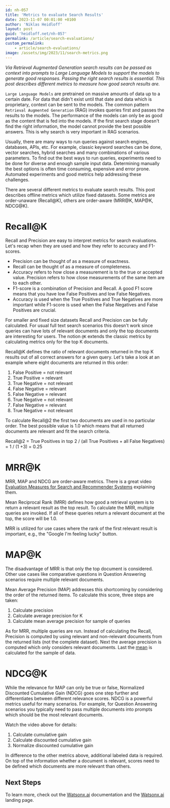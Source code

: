 ```yaml
---
id: nh-057
title: 'Metrics to evaluate Search Results'
date: 2023-11-07 00:01:00 +0100
author: 'Niklas Heidloff'
layout: post
guid: 'heidloff.net/nh-057'
permalink: /article/search-evaluations/
custom_permalink:
    - article/search-evaluations/
image: /assets/img/2023/11/search-metrics.png
---
```


*Via Retrieval Augmented Generation search results can be passed as context into prompts to Large Language Models to support the models to generate good responses. Passing the right search results is essential. This post describes different metrics to measure how good search results are.*

`Large Language Models` are pretrained on massive amounts of data up to a certain date. For data that didn't exist until that date and data which is proprietary, context can be sent to the models. The common pattern `Retrieval Augmented Generation` (RAG) invokes queries first and passes the results to the models. The performance of the models can only be as good as the content that is fed into the models. If the first search stage doesn't find the right information, the model cannot provide the best possible answers. This is why search is very important in RAG scenarios.

Usually, there are many ways to run queries against search engines, databases, APIs, etc. For example, classic keyword searches can be done, vector searches, hybrid searches and many combinations of various parameters. To find out the best ways to run queries, experiments need to be done for diverse and enough sample input data. Determining manually the best options is often time consuming, expensive and error prone. Automated experiments and good metrics help addressing these challenges.

There are several different metrics to evaluate search results. This post describes offline metrics which utilize fixed datasets. Some metrics are order-unaware (Recall@K), others are order-aware (MRR@K, MAP@K, NDCG@K).

# Recall@K

Recall and Precision are easy to interpret metrics for search evaluations. Let's recap when they are used and how they refer to accuracy and F1-scores.

* Precision can be thought of as a measure of exactness.
* Recall can be thought of as a measure of completeness.
* Accuracy refers to how close a measurement is to the true or accepted value. Precision refers to how close measurements of the same item are to each other. 
* F1-score is a combination of Precision and Recall. A good F1 score means that you have low False Positives and low False Negatives.
* Accuracy is used when the True Positives and True Negatives are more important while F1-score is used when the False Negatives and False Positives are crucial.

For smaller and fixed size datasets Recall and Precision can be fully calculated. For usual full text search scenarios this doesn't work since queries can have lots of relevant documents and only the top documents are interesting for users. The notion `@K` extends the classic metrics by calculating metrics only for the top K documents.

Recall@K defines the ratio of relevant documents returned in the top K results out of all correct answers for a given query. Let's take a look at an example where eight documents are returned in this order:

1. False Positive = not relevant
2. True Positive = relevant
3. True Negative = not relevant
4. False Negative = relevant
5. False Negative = relevant
6. True Negative = not relevant
7. False Negative = relevant
8. True Negative = not relevant

To calculate Recall@2 the first two documents are used in no particular order. The best possible value is 1.0 which means that all returned documents are relevant and fit the search criteria.

Recall@2 = True Positives in top 2 / (all True Positives + all False Negatives) = 1 / (1 +3) = 0.25

# MRR@K

MRR, MAP and NDCG are order-aware metrics. There is a great video [Evaluation Measures for Search and Recommender Systems](https://www.youtube.com/watch?v=BD9TkvEsKwM) explaining them.

Mean Reciprocal Rank (MRR) defines how good a retrieval system is to return a relevant result as the top result. To calculate the MRR, multiple queries are invoked. If all of these queries return a relevant document at the top, the score will be 1.0.

MRR is utilized for use cases where the rank of the first relevant result is important, e.g., the "Google I'm feeling lucky" button.

# MAP@K

The disadvantage of MRR is that only the top document is considered. Other use cases like comparative questions in Question Answering scenarios require multiple relevant documents.

Mean Average Precision (MAP) addresses this shortcoming by considering the order of the returned items. To calculate this score, three steps are taken:

1. Calculate precision
2. Calculate average precision for K
3. Calculate mean average precision for sample of queries

As for MRR, multiple queries are run. Instead of calculating the Recall, Precision is computed by using relevant and non-relevant documents from the returned lists (not the complete dataset). Next the average precision is computed which only considers relevant documents. Last the [mean](https://www.cuemath.com/data/difference-between-average-and-mean/) is calculated for the sample of data.

# NDCG@K

While the relevance for MAP can only be true or false, Normalized Discounted Cumulative Gain (NDCG) goes one step further and differentiates between different relevance scores. NDCG is a powerful metrics useful for many scenarios. For example, for Question Answering scenarios you typically need to pass multiple documents into prompts which should be the most relevant documents.

Watch the video above for details:

1. Calculate cumulative gain
2. Calculate discounted cumulative gain
3. Normalize discounted cumulative gain

In difference to the other metrics above, additional labeled data is required. On top of the information whether a document is relevant, scores need to be defined which documents are more relevant than others.

## Next Steps

To learn more, check out the [Watsonx.ai](https://eu-de.dataplatform.cloud.ibm.com/docs/content/wsj/analyze-data/fm-overview.html?context=wx&audience=wdp) documentation and the [Watsonx.ai](https://www.ibm.com/products/watsonx-ai) landing page.